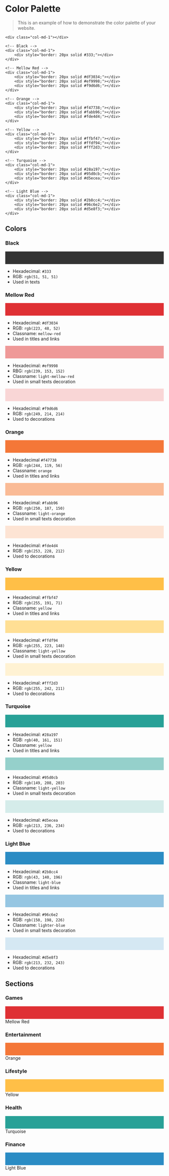 Color Palette
============================================================

> This is an example of how to demonstrate the color palette of your website.

<div class="row">

	<div class="col-md-1"></div>
	
	<!-- Black -->
	<div class="col-md-1">
		<div style="border: 20px solid #333;"></div>
	</div>
	
	<!-- Mellow Red -->
	<div class="col-md-1">
		<div style="border: 20px solid #df3034;"></div>
		<div style="border: 20px solid #ef9998;"></div>
		<div style="border: 20px solid #f9d6d6;"></div>
	</div>

	<!-- Orange -->
	<div class="col-md-1">
		<div style="border: 20px solid #f47738;"></div>
		<div style="border: 20px solid #fabb96;"></div>
		<div style="border: 20px solid #fde4d4;"></div>
	</div>
	
	<!-- Yellow -->
	<div class="col-md-1">
		<div style="border: 20px solid #ffbf47;"></div>
		<div style="border: 20px solid #ffdf94;"></div>
		<div style="border: 20px solid #fff2d3;"></div>
	</div>
	
	<!-- Turquoise -->
	<div class="col-md-1">
		<div style="border: 20px solid #28a197;"></div>
		<div style="border: 20px solid #95d0cb;"></div>
		<div style="border: 20px solid #d5ecea;"></div>
	</div>
	
	<!-- Light Blue -->
	<div class="col-md-1">
		<div style="border: 20px solid #2b8cc4;"></div>
		<div style="border: 20px solid #96c6e2;"></div>
		<div style="border: 20px solid #d5e8f3;"></div>
	</div>
	
</div>


Colors
------------------------------------------------------------

### Black

<div style="border: 20px solid #333; margin: 1em 0;"></div>

- Hexadecimal: `#333`
- RGB: `rgb(51, 51, 51)`
- Used in texts

### Mellow Red

<div style="border: 20px solid #df3034; margin: 1em 0;"></div>

- Hexadecimal: `#df3034`
- RGB: `rgb(223, 48, 52)`
- Classname: `mellow-red`
- Used in titles and links

<div style="border: 20px solid #ef9998; margin: 1em 0;"></div>

- Hexadecimal: `#ef9998`
- RBG: `rgb(239, 153, 152)`
- Classname: `light-mellow-red`
- Used in small texts decoration

<div style="border: 20px solid #f9d6d6; margin: 1em 0;"></div>

- Hexadecimal: `#f9d6d6`
- RGB: `rgb(249, 214, 214)`
- Used to decorations

### Orange

<div style="border: 20px solid #f47738; margin: 1em 0;"></div>

- Hexadecimal `#f47738`
- RGB: `rgb(244, 119, 56)`
- Classname: `orange`
- Used in titles and links

<div style="border: 20px solid #fabb96; margin: 1em 0;"></div>

- Hexadecimal: `#fabb96`
- RGB: `rgb(250, 187, 150)`
- Classname: `light-orange`
- Used in small texts decoration

<div style="border: 20px solid #fde4d4; margin: 1em 0;"></div>

- Hexadecimal: `#fde4d4`
- RGB: `rgb(253, 228, 212)`
- Used to decorations


### Yellow

<div style="border: 20px solid #ffbf47; margin: 1em 0;"></div>

- Hexadecimal: `#ffbf47`
- RGB: `rgb(255, 191, 71)`
- Classname: `yellow`
- Used in titles and links

<div style="border: 20px solid #ffdf94; margin: 1em 0;"></div>

- Hexadecimal: `#ffdf94`
- RGB: `rgb(255, 223, 148)`
- Classname: `light-yellow`
- Used in small texts decoration

<div style="border: 20px solid #fff2d3; margin: 1em 0;"></div>

- Hexadecimal: `#fff2d3`
- RGB: `rgb(255, 242, 211)`
- Used to decorations

### Turquoise

<div style="border: 20px solid #28a197; margin: 1em 0;"></div>

- Hexadecimal: `#28a197`
- RGB: `rgb(40, 161, 151)`
- Classname: `yellow`
- Used in titles and links

<div style="border: 20px solid #95d0cb; margin: 1em 0;"></div>

- Hexadecimal: `#95d0cb`
- RGB: `rgb(149, 208, 203)`
- Classname: `light-yellow`
- Used in small texts decoration

<div style="border: 20px solid #d5ecea; margin: 1em 0;"></div>

- Hexadecimal: `#d5ecea`
- RGB: `rgb(213, 236, 234)`
- Used to decorations

### Light Blue

<div style="border: 20px solid #2b8cc4; margin: 1em 0;"></div>

- Hexadecimal: `#2b8cc4`
- RGB: `rgb(43, 140, 196)`
- Classname: `light-blue`
- Used in titles and links

<div style="border: 20px solid #96c6e2; margin: 1em 0;"></div>

- Hexadecimal: `#96c6e2`
- RGB: `rgb(150, 198, 226)`
- Classname: `lighter-blue`
- Used in small texts decoration

<div style="border: 20px solid #d5e8f3; margin: 1em 0;"></div>

- Hexadecimal: `#d5e8f3`
- RGB: `rgb(213, 232, 243)`
- Used to decorations


Sections
------------------------------------------------------------

### Games

<div style="border: 20px solid #df3034;"></div>
Mellow Red

### Entertainment

<div style="border: 20px solid #f47738;"></div>
Orange

### Lifestyle

<div style="border: 20px solid #ffbf47;"></div>
Yellow

### Health

<div style="border: 20px solid #28a197;"></div>
Turquoise

### Finance

<div style="border: 20px solid #2b8cc4;"></div>
Light Blue

